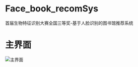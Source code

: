 # Face_book_recomSys
首届生物特征识别大赛全国三等奖-基于人脸识别的图书馆推荐系统
# 主界面
![主界面](https://github.com/zdyshine/Library-Book-Recommendation-Based-on-Face-Recognition/blob/master/project_image/%E4%B8%BB%E7%95%8C%E9%9D%A2.png)
